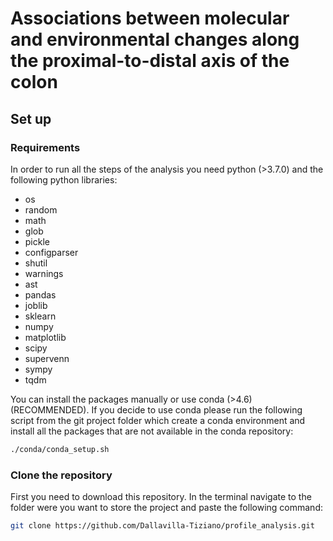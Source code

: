 # Associations between molecular and environmental changes along the proximal-to-distal axis of the colon

## Set up
### Requirements
In order to run all the steps of the analysis you need python (>3.7.0) and the following python libraries:
- os
- random
- math
- glob
- pickle
- configparser
- shutil
- warnings
- ast
- pandas
- joblib
- sklearn
- numpy
- matplotlib
- scipy
- supervenn
- sympy
- tqdm

You can install the packages manually or use conda (>4.6) (RECOMMENDED). If you decide to use conda please run the following script from the git project folder which create a conda environment and install all the packages that are not available in the conda repository:
```bash
./conda/conda_setup.sh
```
### Clone the repository
First you need to download this repository. In the terminal navigate to the folder were you want to store the project and paste the following command:

```bash
git clone https://github.com/Dallavilla-Tiziano/profile_analysis.git
```
